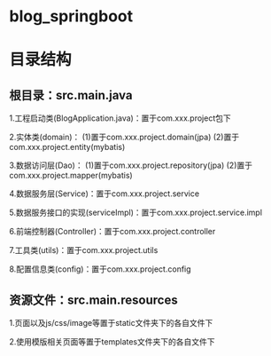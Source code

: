# blog_springboot

# 目录结构

## 根目录：src.main.java

1.工程启动类(BlogApplication.java)：置于com.xxx.project包下

2.实体类(domain)：
(1)置于com.xxx.project.domain(jpa)
(2)置于com.xxx.project.entity(mybatis)

3.数据访问层(Dao)：
(1)置于com.xxx.project.repository(jpa)
(2)置于com.xxx.project.mapper(mybatis)

4.数据服务层(Service)：置于com.xxx.project.service

5.数据服务接口的实现(serviceImpl)：置于com.xxx.project.service.impl

6.前端控制器(Controller)：置于com.xxx.project.controller

7.工具类(utils)：置于com.xxx.project.utils

8.配置信息类(config)：置于com.xxx.project.config

## 资源文件：src.main.resources

1.页面以及js/css/image等置于static文件夹下的各自文件下

2.使用模版相关页面等置于templates文件夹下的各自文件下
